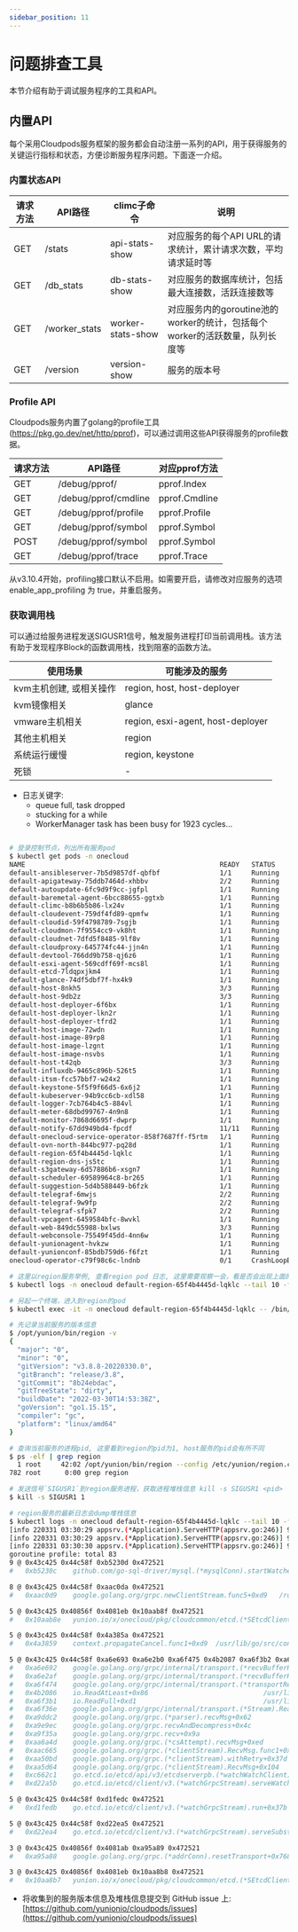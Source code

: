 ```yaml
---
sidebar_position: 11
---
```


# 问题排查工具

本节介绍有助于调试服务程序的工具和API。

## 内置API

每个采用Cloudpods服务框架的服务都会自动注册一系列的API，用于获得服务的关键运行指标和状态，方便诊断服务程序问题。下面逐一介绍。

### 内置状态API

| 请求方法  | API路径       | climc子命令       | 说明                                                                       |
|-----------|---------------|-------------------|-----------------------------------------------------------------------------|
| GET       | /stats        | api-stats-show    | 对应服务的每个API URL的请求统计，累计请求次数，平均请求延时等               |
| GET       | /db_stats     | db-stats-show     | 对应服务的数据库统计，包括最大连接数，活跃连接数等                          |
| GET       | /worker_stats | worker-stats-show | 对应服务内的goroutine池的worker的统计，包括每个worker的活跃数量，队列长度等 |
| GET       | /version      | version-show      | 服务的版本号                                                                |

### Profile API

Cloudpods服务内置了golang的profile工具(https://pkg.go.dev/net/http/pprof)，可以通过调用这些API获得服务的profile数据。

| 请求方法 | API路径              | 对应pprof方法 |
|----------|----------------------|---------------|
| GET      | /debug/pprof/        | pprof.Index   |
| GET      | /debug/pprof/cmdline | pprof.Cmdline |
| GET      | /debug/pprof/profile | pprof.Profile |
| GET      | /debug/pprof/symbol  | pprof.Symbol  |
| POST     | /debug/pprof/symbol  | pprof.Symbol  |
| GET      | /debug/pprof/trace   | pprof.Trace   |

从v3.10.4开始，profiling接口默认不启用。如需要开启，请修改对应服务的选项 enable_app_profiling 为 true，并重启服务。

### 获取调用栈

可以通过给服务进程发送SIGUSR1信号，触发服务进程打印当前调用栈。该方法有助于发现程序Block的函数调用栈，找到阻塞的函数方法。

| 使用场景                                                                  | 可能涉及的服务                        |
|---------------------                                                      |----------------------                 |
| kvm主机创建, 或相关操作                                                   | region, host, host-deployer           |
| kvm镜像相关                                                               | glance                                |
| vmware主机相关                                                            | region, esxi-agent, host-deployer     |
| 其他主机相关                                                              | region                                |
| 系统运行缓慢                                                              | region, keystone                      |
| 死锁                                                                      | -                                     |


- 日志关键字:
    - queue full, task dropped
    - stucking for a while
    - WorkerManager task has been busy for 1923 cycles...

```bash

# 登录控制节点，列出所有服务pod
$ kubectl get pods -n onecloud
NAME                                                 READY   STATUS             RESTARTS   AGE
default-ansibleserver-7b5d9857df-qbfbf               1/1     Running            0          10h
default-apigateway-75ddb7464d-xhbbv                  2/2     Running            0          10h
default-autoupdate-6fc9d9f9cc-jgfpl                  1/1     Running            0          10h
default-baremetal-agent-6bcc88655-ggtxb              1/1     Running            0          10h
default-climc-b8b6b5b86-lx24v                        1/1     Running            0          10h
default-cloudevent-759df4fd89-qpmfw                  1/1     Running            0          10h
default-cloudid-59f4798789-7sgjb                     1/1     Running            0          10h
default-cloudmon-7f9554cc9-vk8ht                     1/1     Running            0          10h
default-cloudnet-7dfd5f8485-9lf8v                    1/1     Running            0          10h
default-cloudproxy-645774fc44-jjn4n                  1/1     Running            0          10h
default-devtool-766dd9b758-qj6z6                     1/1     Running            0          10h
default-esxi-agent-569cdff69f-mcs8l                  1/1     Running            0          10h
default-etcd-7ldqpxjkm4                              1/1     Running            0          96d
default-glance-74df5dbf7f-hx4k9                      1/1     Running            0          10h
default-host-8nkh5                                   3/3     Running            0          10h
default-host-9db2z                                   3/3     Running            0          10h
default-host-deployer-6f6bx                          1/1     Running            0          10h
default-host-deployer-lkn2r                          1/1     Running            0          10h
default-host-deployer-tfrd2                          1/1     Running            0          10h
default-host-image-72wdn                             1/1     Running            13         34d
default-host-image-89rp8                             1/1     Running            0          34d
default-host-image-lzgnt                             1/1     Running            0          34d
default-host-image-nsvbs                             1/1     Running            0          34d
default-host-t42qb                                   3/3     Running            0          10h
default-influxdb-9465c896b-526t5                     1/1     Running            0          96d
default-itsm-fcc57bbf7-w24x2                         1/1     Running            0          10h
default-keystone-5f5f9f66d5-6x6j2                    1/1     Running            0          10h
default-kubeserver-94b9cc6cb-xdl58                   1/1     Running            0          10h
default-logger-7cb764b4c5-884vl                      1/1     Running            0          10h
default-meter-68dbd99767-4n9n8                       1/1     Running            0          10h
default-monitor-7868d6695f-dwprp                     1/1     Running            0          10h
default-notify-67dd949bd4-fpcdf                      11/11   Running            0          10h
default-onecloud-service-operator-858f7687ff-f5rtm   1/1     Running            0          10h
default-ovn-north-844bc977-pq28d                     1/1     Running            0          96d
default-region-65f4b4445d-lqklc                      1/1     Running            0          10h
default-region-dns-js5tc                             1/1     Running            0          10h
default-s3gateway-6d57886b6-xsgn7                    1/1     Running            0          10h
default-scheduler-69589964c8-br265                   1/1     Running            1          10h
default-suggestion-5d4b588449-b6fzk                  1/1     Running            0          10h
default-telegraf-6mwjs                               2/2     Running            0          9h
default-telegraf-9w9fp                               2/2     Running            0          9h
default-telegraf-sfpk7                               2/2     Running            0          10h
default-vpcagent-6459584bfc-8wvkl                    1/1     Running            0          10h
default-web-849dc55988-bxlws                         3/3     Running            1          10h
default-webconsole-75549f45dd-4nn6w                  1/1     Running            0          10h
default-yunionagent-hvkzw                            1/1     Running            0          10h
default-yunionconf-85bdb759d6-f6fzt                  1/1     Running            0          10h
onecloud-operator-c79f98c6c-lndnb                    0/1     CrashLoopBackOff   73         10h

# 这里以region服务举例, 查看region pod 日志, 这里需要观察一会，看是否会出现上面的列出的日志关键字
$ kubectl logs -n onecloud default-region-65f4b4445d-lqklc --tail 10 -f

# 另起一个终端，进入到region的pod
$ kubectl exec -it -n onecloud default-region-65f4b4445d-lqklc -- /bin/sh

# 先记录当前服务的版本信息
$ /opt/yunion/bin/region -v
{
  "major": "0",
  "minor": "0",
  "gitVersion": "v3.8.8-20220330.0",
  "gitBranch": "release/3.8",
  "gitCommit": "8b24ebdac",
  "gitTreeState": "dirty",
  "buildDate": "2022-03-30T14:53:38Z",
  "goVersion": "go1.15.15",
  "compiler": "gc",
  "platform": "linux/amd64"
}

# 查询当前服务的进程pid, 这里看到region的pid为1, host服务的pid会有所不同
$ ps -elf | grep region
  1 root     42:02 /opt/yunion/bin/region --config /etc/yunion/region.conf
782 root      0:00 grep region

# 发送信号`SIGUSR1`到region服务进程，获取进程堆栈信息 kill -s SIGUSR1 <pid>
$ kill -s SIGUSR1 1

# region服务的最新日志会dump堆栈信息
$ kubectl logs -n onecloud default-region-65f4b4445d-lqklc --tail 10 -f
[info 220331 03:30:29 appsrv.(*Application).ServeHTTP(appsrv.go:246)] 9d0MzJpH6aqIdfUKdfMyUK4gNV4= 200 c3ee55 GET /groupguests?admin=true&details=false&filter.0=updated_at.ge%28%270001-01-01+00%3A00%3A00%27%29&filter.1=manager_id.isnullorempty%28%29&filter.2=external_id.isnullorempty%28%29&filter.3=cloud_env%3Donpremise&limit=1024&offset=0&order=asc&order_by.0=updated_at&show_emulated=false&system=true (10.105.87.255:8240:vpcagent) 1.77ms
[info 220331 03:30:29 appsrv.(*Application).ServeHTTP(appsrv.go:246)] 9d0MzJpH6aqIdfUKdfMyUK4gNV4= 200 f7dcf7 GET /groupnetworks?admin=true&details=false&filter.0=updated_at.ge%28%270001-01-01+00%3A00%3A00%27%29&filter.1=manager_id.isnullorempty%28%29&filter.2=external_id.isnullorempty%28%29&filter.3=cloud_env%3Donpremise&limit=1024&offset=0&order=asc&order_by.0=updated_at&show_emulated=false&system=true (10.105.87.255:8240:vpcagent) 1.77ms
[info 220331 03:30:30 appsrv.(*Application).ServeHTTP(appsrv.go:246)] 9d0MzJpH6aqIdfUKdfMyUK4gNV4= 200 3985fa PUT /storages/1b5895d9-3517-4e45-84f0-59db7660d840 (10.40.180.64:44988) 53.49ms
goroutine profile: total 83
9 @ 0x43c425 0x44c58f 0xb5230d 0x472521
#	0xb5230c	github.com/go-sql-driver/mysql.(*mysqlConn).startWatcher.func1+0xcc	/root/go/src/yunion.io/x/onecloud/vendor/github.com/go-sql-driver/mysql/connection.go:621

8 @ 0x43c425 0x44c58f 0xaac0da 0x472521
#	0xaac0d9	google.golang.org/grpc.newClientStream.func5+0xd9	/root/go/src/yunion.io/x/onecloud/vendor/google.golang.org/grpc/stream.go:318

5 @ 0x43c425 0x40856f 0x4081eb 0x10aab8f 0x472521
#	0x10aab8e	yunion.io/x/onecloud/pkg/cloudcommon/etcd.(*SEtcdClient).Watch.func1+0x24e	/root/go/src/yunion.io/x/onecloud/pkg/cloudcommon/etcd/etcd.go:332

5 @ 0x43c425 0x44c58f 0x4a385a 0x472521
#	0x4a3859	context.propagateCancel.func1+0xd9	/usr/lib/go/src/context/context.go:279

5 @ 0x43c425 0x44c58f 0xa6e693 0xa6e2b0 0xa6f475 0x4b2087 0xa6f3b2 0xa6f36f 0xa9ddc3 0xa9e9ed 0xa9f35b 0xaa6a4e 0xaac666 0xaa50be 0xaa5d65 0xc662c2 0xd22a5c 0x472521
#	0xa6e692	google.golang.org/grpc/internal/transport.(*recvBufferReader).readClient+0xd2	/root/go/src/yunion.io/x/onecloud/vendor/google.golang.org/grpc/internal/transport/transport.go:186
#	0xa6e2af	google.golang.org/grpc/internal/transport.(*recvBufferReader).Read+0x18f	/root/go/src/yunion.io/x/onecloud/vendor/google.golang.org/grpc/internal/transport/transport.go:166
#	0xa6f474	google.golang.org/grpc/internal/transport.(*transportReader).Read+0x54		/root/go/src/yunion.io/x/onecloud/vendor/google.golang.org/grpc/internal/transport/transport.go:479
#	0x4b2086	io.ReadAtLeast+0x86								/usr/lib/go/src/io/io.go:314
#	0xa6f3b1	io.ReadFull+0xd1								/usr/lib/go/src/io/io.go:333
#	0xa6f36e	google.golang.org/grpc/internal/transport.(*Stream).Read+0x8e			/root/go/src/yunion.io/x/onecloud/vendor/google.golang.org/grpc/internal/transport/transport.go:463
#	0xa9ddc2	google.golang.org/grpc.(*parser).recvMsg+0x62					/root/go/src/yunion.io/x/onecloud/vendor/google.golang.org/grpc/rpc_util.go:510
#	0xa9e9ec	google.golang.org/grpc.recvAndDecompress+0x4c					/root/go/src/yunion.io/x/onecloud/vendor/google.golang.org/grpc/rpc_util.go:641
#	0xa9f35a	google.golang.org/grpc.recv+0x9a						/root/go/src/yunion.io/x/onecloud/vendor/google.golang.org/grpc/rpc_util.go:709
#	0xaa6a4d	google.golang.org/grpc.(*csAttempt).recvMsg+0xed				/root/go/src/yunion.io/x/onecloud/vendor/google.golang.org/grpc/stream.go:884
#	0xaac665	google.golang.org/grpc.(*clientStream).RecvMsg.func1+0x45			/root/go/src/yunion.io/x/onecloud/vendor/google.golang.org/grpc/stream.go:735
#	0xaa50bd	google.golang.org/grpc.(*clientStream).withRetry+0x37d				/root/go/src/yunion.io/x/onecloud/vendor/google.golang.org/grpc/stream.go:589
#	0xaa5d64	google.golang.org/grpc.(*clientStream).RecvMsg+0x104				/root/go/src/yunion.io/x/onecloud/vendor/google.golang.org/grpc/stream.go:734
#	0xc662c1	go.etcd.io/etcd/api/v3/etcdserverpb.(*watchWatchClient).Recv+0x61		/root/go/src/yunion.io/x/onecloud/vendor/go.etcd.io/etcd/api/v3/etcdserverpb/rpc.pb.go:6714
#	0xd22a5b	go.etcd.io/etcd/client/v3.(*watchGrpcStream).serveWatchClient+0x5b		/root/go/src/yunion.io/x/onecloud/vendor/go.etcd.io/etcd/client/v3/watch.go:757

5 @ 0x43c425 0x44c58f 0xd1fedc 0x472521
#	0xd1fedb	go.etcd.io/etcd/client/v3.(*watchGrpcStream).run+0x37b	/root/go/src/yunion.io/x/onecloud/vendor/go.etcd.io/etcd/client/v3/watch.go:537

5 @ 0x43c425 0x44c58f 0xd22ea5 0x472521
#	0xd22ea4	go.etcd.io/etcd/client/v3.(*watchGrpcStream).serveSubstream+0x284	/root/go/src/yunion.io/x/onecloud/vendor/go.etcd.io/etcd/client/v3/watch.go:803

3 @ 0x43c425 0x40856f 0x4081ab 0xa95a89 0x472521
#	0xa95a88	google.golang.org/grpc.(*addrConn).resetTransport+0x768	/root/go/src/yunion.io/x/onecloud/vendor/google.golang.org/grpc/clientconn.go:1156

3 @ 0x43c425 0x40856f 0x4081eb 0x10aa8b8 0x472521
#	0x10aa8b7	yunion.io/x/onecloud/pkg/cloudcommon/etcd.(*SEtcdClient).startSession.func1+0x37	/root/go/src/yunion.io/x/onecloud/pkg/cloudcommon/etcd/etcd.go:170 

```

- 将收集到的服务版本信息及堆栈信息提交到 GitHub issue 上: [https://github.com/yunionio/cloudpods/issues](https://github.com/yunionio/cloudpods/issues)
